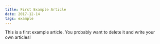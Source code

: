 ```yaml
---
title: First Example Article
date: 2017-12-14
tags: example
---
```




This is a first example article. You probably want to delete it and write your own articles!
